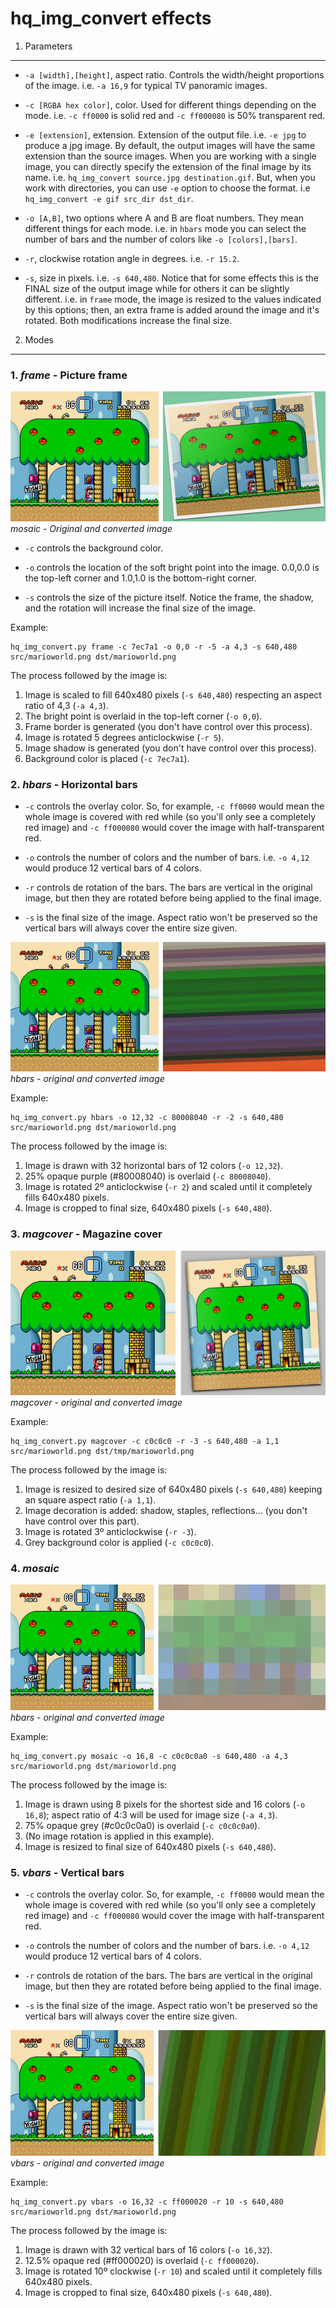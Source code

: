 hq_img_convert effects
======================

1. Parameters
-------------

* `-a [width],[height]`, aspect ratio. Controls the width/height proportions of the image. i.e. `-a 16,9` for typical
  TV panoramic images.

* `-c [RGBA hex color]`, color. Used for different things depending on the mode. i.e. `-c ff0000` is solid red and
  `-c ff000080` is 50% transparent red.

* `-e [extension]`, extension. Extension of the output file. i.e. `-e jpg` to produce a jpg image. By default, the
  output images will have the same extension than the source images. When you are working with a single image, you can
  directly specify the extension of the final image by its name. i.e. `hq_img_convert source.jpg destination.gif`. But,
  when you work with directories, you can use `-e` option to choose the format. i.e
  `hq_img_convert -e gif src_dir dst_dir`.

* `-o [A,B]`, two options where A and B are float numbers. They mean different things for each mode. i.e. in `hbars`
  mode you can select the number of bars and the number of colors like `-o [colors],[bars]`.

* `-r`, clockwise rotation angle in degrees. i.e. `-r 15.2`.

* `-s`, size in pixels. i.e. `-s 640,480`. Notice that for some effects this is the FINAL size of the output image while
  for others it can be slightly different. i.e. in `frame` mode, the image is resized to the values indicated by this
  options; then, an extra frame is added around the image and it's rotated. Both modifications increase the final size.


2. Modes
--------

### 1. *frame* - Picture frame

![Frame effect example](images/frame_src_dst.png)  
*mosaic - Original and converted image*

  * `-c` controls the background color.
  
  * `-o` controls the location of the soft bright point into the image. 0.0,0.0 is the top-left corner and 1.0,1.0 is the
     bottom-right corner.
     
  * `-s` controls the size of the picture itself. Notice the frame, the shadow, and the rotation will increase the final
    size of the image.

Example:

    hq_img_convert.py frame -c 7ec7a1 -o 0,0 -r -5 -a 4,3 -s 640,480 src/marioworld.png dst/marioworld.png

The process followed by the image is:

  1. Image is scaled to fill 640x480 pixels (`-s 640,480`) respecting an aspect ratio of 4,3 (`-a 4,3`).
  2. The bright point is overlaid in the top-left corner (`-o 0,0`).
  3. Frame border is generated (you don't have control over this process).
  3. Image is rotated 5 degrees anticlockwise (`-r 5`).
  4. Image shadow is generated (you don't have control over this process).
  5. Background color is placed (`-c 7ec7a1`).

### 2. *hbars* - Horizontal bars

* `-c` controls the overlay color. So, for example, `-c ff0000` would mean the whole image is covered with red while (so
  you'll only see a completely red image) and `-c ff000080` would cover the image with half-transparent red.

* `-o` controls the number of colors and the number of bars. i.e. `-o 4,12` would produce 12 vertical bars of 4 colors. 

* `-r` controls de rotation of the bars. The bars are vertical in the original image, but then they are rotated before
  being applied to the final image.
  
* `-s` is the final size of the image. Aspect ratio won't be preserved so the vertical bars will always cover the entire
  size given.

![Alt](images/hbars_src_dst.png)  
*hbars - original and converted image*

Example:

    hq_img_convert.py hbars -o 12,32 -c 80008040 -r -2 -s 640,480 src/marioworld.png dst/marioworld.png

The process followed by the image is:

  1. Image is drawn with 32 horizontal bars of 12 colors (`-o 12,32`).
  2. 25% opaque purple (#80008040) is overlaid (`-c 80008040`).
  3. Image is rotated 2º anticlockwise (`-r 2`) and scaled until it completely fills 640x480 pixels.
  4. Image is cropped to final size, 640x480 pixels (`-s 640,480`).

### 3. *magcover* - Magazine cover

![magcover effect](images/magcover_src_dst.png)  
*magcover - original and converted image*

Example:

    hq_img_convert.py magcover -c c0c0c0 -r -3 -s 640,480 -a 1,1 src/marioworld.png dst/tmp/marioworld.png

The process followed by the image is:

  1. Image is resized to desired size of 640x480 pixels (`-s 640,480`) keeping an square aspect ratio (`-a 1,1`).
  2. Image decoration is added: shadow, staples, reflections... (you don't have control over this part).
  3. Image is rotated 3º anticlockwise (`-r -3`).
  4. Grey background color is applied (`-c c0c0c0`).


### 4. *mosaic*

![Alt](images/mosaic_src_dst.png)  
*hbars - original and converted image*

Example:

    hq_img_convert.py mosaic -o 16,8 -c c0c0c0a0 -s 640,480 -a 4,3 src/marioworld.png dst/marioworld.png

The process followed by the image is:

  1. Image is drawn using 8 pixels for the shortest side and 16 colors (`-o 16,8`); aspect ratio of 4:3 will be
     used for image size (`-a 4,3`).
  2. 75% opaque grey (#c0c0c0a0) is overlaid (`-c c0c0c0a0`).
  3. (No image rotation is applied in this example).
  4. Image is resized to final size of 640x480 pixels (`-s 640,480`).


### 5. *vbars* - Vertical bars

* `-c` controls the overlay color. So, for example, `-c ff0000` would mean the whole image is covered with red while (so
  you'll only see a completely red image) and `-c ff000080` would cover the image with half-transparent red.

* `-o` controls the number of colors and the number of bars. i.e. `-o 4,12` would produce 12 vertical bars of 4 colors. 

* `-r` controls de rotation of the bars. The bars are vertical in the original image, but then they are rotated before
  being applied to the final image.
  
* `-s` is the final size of the image. Aspect ratio won't be preserved so the vertical bars will always cover the entire
  size given.

![Vertical bars effect example](images/vbars_src_dst.png)  
*vbars - original and converted image*

Example:
    
    hq_img_convert.py vbars -o 16,32 -c ff000020 -r 10 -s 640,480 src/marioworld.png dst/marioworld.png

The process followed by the image is:

  1. Image is drawn with 32 vertical bars of 16 colors (`-o 16,32`).
  2. 12.5% opaque red (#ff000020) is overlaid (`-c ff000020`).
  3. Image is rotated 10º clockwise (`-r 10`) and scaled until it completely fills 640x480 pixels.
  4. Image is cropped to final size, 640x480 pixels (`-s 640,480`).
